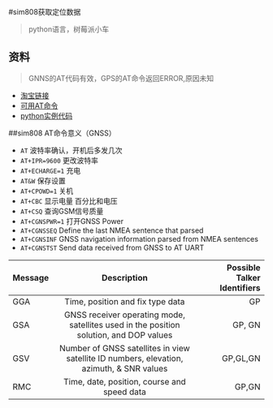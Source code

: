 #sim808获取定位数据
>python语言，树莓派小车

## 资料
> GNNS的AT代码有效，GPS的AT命令返回ERROR,原因未知
* [淘宝链接](https://item.taobao.com/item.htm?spm=a1z09.2.0.0.qqHedH&id=533784908573&_u=l8cjafjfd3c)
* [可用AT命令](http://www.elecrow.com/wiki/index.php?title=SIM808_GPRS/GSM%2BGPS_Shield_v1.1)
* [python实例代码](https://pcdotfan.com/2016/07/11/simcom-gps-works-with-amap-degeocoding-service/)

##sim808 AT命令意义（GNSS）
* `AT`  波特率确认，开机后多发几次
* `AT+IPR=9600` 更改波特率
* `AT+ECHARGE=1` 充电
* `AT&W` 保存设置
* `AT+CPOWD=1` 关机
* `AT+CBC` 显示电量 百分比和电压
* `AT+CSQ` 查询GSM信号质量
* `AT+CGNSPWR=1` 打开GNSS Power
* `AT+CGNSSEQ` Define the last NMEA sentence that parsed
* `AT+CGNSINF` GNSS navigation information parsed from NMEA sentences
* `AT+CGNSTST` Send data received from GNSS to AT UART

|Message |Description |Possible Talker Identifiers|
|--------|:--------------:|-------------------------:|
|GGA     |Time, position and fix type data| GP|
|GSA     |GNSS receiver operating mode, satellites used in the position solution, and DOP values| GP, GN|
|GSV |Number of GNSS satellites in view satellite ID numbers, elevation, azimuth, & SNR values |GP,GL,GN|
|RMC| Time, date, position, course and speed data| GP,GN|